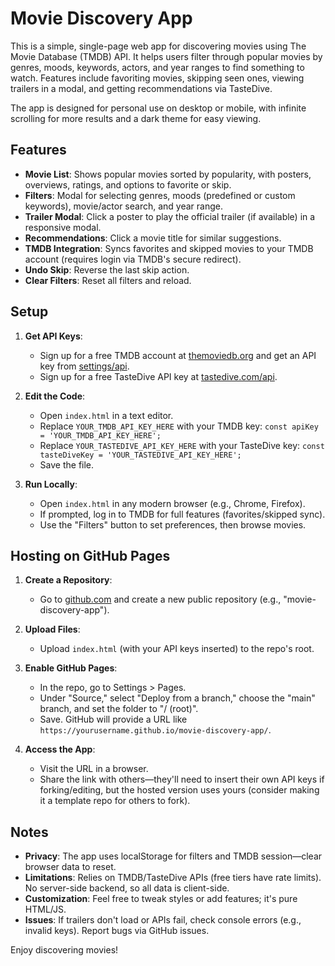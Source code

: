 # Movie Discovery App

This is a simple, single-page web app for discovering movies using The Movie Database (TMDB) API. It helps users filter through popular movies by genres, moods, keywords, actors, and year ranges to find something to watch. Features include favoriting movies, skipping seen ones, viewing trailers in a modal, and getting recommendations via TasteDive.

The app is designed for personal use on desktop or mobile, with infinite scrolling for more results and a dark theme for easy viewing.

## Features
- **Movie List**: Shows popular movies sorted by popularity, with posters, overviews, ratings, and options to favorite or skip.
- **Filters**: Modal for selecting genres, moods (predefined or custom keywords), movie/actor search, and year range.
- **Trailer Modal**: Click a poster to play the official trailer (if available) in a responsive modal.
- **Recommendations**: Click a movie title for similar suggestions.
- **TMDB Integration**: Syncs favorites and skipped movies to your TMDB account (requires login via TMDB's secure redirect).
- **Undo Skip**: Reverse the last skip action.
- **Clear Filters**: Reset all filters and reload.

## Setup
1. **Get API Keys**:
   - Sign up for a free TMDB account at [themoviedb.org](https://www.themoviedb.org/signup) and get an API key from [settings/api](https://www.themoviedb.org/settings/api).
   - Sign up for a free TasteDive API key at [tastedive.com/api](https://tastedive.com/api).

2. **Edit the Code**:
   - Open `index.html` in a text editor.
   - Replace `YOUR_TMDB_API_KEY_HERE` with your TMDB key: `const apiKey = 'YOUR_TMDB_API_KEY_HERE';`
   - Replace `YOUR_TASTEDIVE_API_KEY_HERE` with your TasteDive key: `const tasteDiveKey = 'YOUR_TASTEDIVE_API_KEY_HERE';`
   - Save the file.

3. **Run Locally**:
   - Open `index.html` in any modern browser (e.g., Chrome, Firefox).
   - If prompted, log in to TMDB for full features (favorites/skipped sync).
   - Use the "Filters" button to set preferences, then browse movies.

## Hosting on GitHub Pages
1. **Create a Repository**:
   - Go to [github.com](https://github.com) and create a new public repository (e.g., "movie-discovery-app").

2. **Upload Files**:
   - Upload `index.html` (with your API keys inserted) to the repo's root.

3. **Enable GitHub Pages**:
   - In the repo, go to Settings > Pages.
   - Under "Source," select "Deploy from a branch," choose the "main" branch, and set the folder to "/ (root)".
   - Save. GitHub will provide a URL like `https://yourusername.github.io/movie-discovery-app/`.

4. **Access the App**:
   - Visit the URL in a browser.
   - Share the link with others—they'll need to insert their own API keys if forking/editing, but the hosted version uses yours (consider making it a template repo for others to fork).

## Notes
- **Privacy**: The app uses localStorage for filters and TMDB session—clear browser data to reset.
- **Limitations**: Relies on TMDB/TasteDive APIs (free tiers have rate limits). No server-side backend, so all data is client-side.
- **Customization**: Feel free to tweak styles or add features; it's pure HTML/JS.
- **Issues**: If trailers don't load or APIs fail, check console errors (e.g., invalid keys). Report bugs via GitHub issues.

Enjoy discovering movies!
